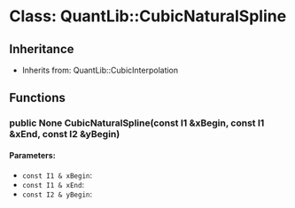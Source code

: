 # Class: QuantLib::CubicNaturalSpline

## Inheritance
- Inherits from: QuantLib::CubicInterpolation

## Functions
### public None CubicNaturalSpline(const I1 &xBegin, const I1 &xEnd, const I2 &yBegin)

#### Parameters:
- `const I1 & xBegin`: 
- `const I1 & xEnd`: 
- `const I2 & yBegin`: 

